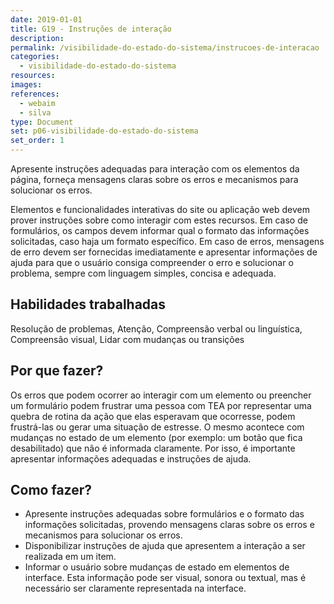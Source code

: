 ```yaml
---
date: 2019-01-01
title: G19 - Instruções de interação
description: 
permalink: /visibilidade-do-estado-do-sistema/instrucoes-de-interacao
categories:
  - visibilidade-do-estado-do-sistema
resources:
images:
references:
  - webaim
  - silva
type: Document
set: p06-visibilidade-do-estado-do-sistema
set_order: 1
---
```


Apresente instruções adequadas para interação com os elementos da página, forneça mensagens claras sobre os erros e mecanismos para solucionar os erros.

Elementos e funcionalidades interativas do site ou aplicação web devem prover instruções sobre como interagir com estes recursos. Em caso de formulários, os campos devem informar qual o formato das informações solicitadas, caso haja um formato específico. Em caso de erros, mensagens de erro devem ser fornecidas imediatamente e apresentar informações de ajuda para que o usuário consiga compreender o erro e solucionar o problema, sempre com linguagem simples, concisa e adequada.

## Habilidades trabalhadas

Resolução de problemas, Atenção, Compreensão verbal ou linguística, Compreensão visual, Lidar com mudanças ou transições

## Por que fazer?

Os erros que podem ocorrer ao interagir com um elemento ou preencher um formulário podem frustrar uma pessoa com TEA por representar uma quebra de rotina da ação que elas esperavam que ocorresse, podem frustrá-las ou gerar uma situação de estresse. O mesmo acontece com mudanças no estado de um elemento (por exemplo: um botão que fica desabilitado) que não é informada claramente. Por isso, é importante apresentar informações adequadas e instruções de ajuda.

## Como fazer?

- Apresente instruções adequadas sobre formulários e o formato das informações solicitadas, provendo mensagens claras sobre os erros e mecanismos para solucionar os erros.
- Disponibilizar instruções de ajuda que apresentem a interação a ser realizada em um item.
- Informar o usuário sobre mudanças de estado em elementos de interface. Esta informação pode ser visual, sonora ou textual, mas é necessário ser claramente representada na interface.
